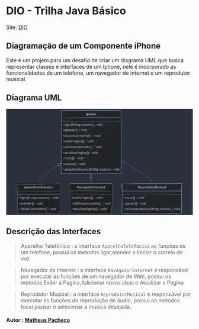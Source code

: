 # DIO - Trilha Java Básico
Site: <a href="https://www.dio.me/" target="_blank">DIO</a>

## Diagramação de um Componente iPhone
Este é um projeto para um desafio de criar um diagrama UML que busca representar classes e interfaces de um Iphone, nele é incorporado as funcionalidades de um telefone, um navegador de internet e um reprodutor musical.

## Diagrama UML
![iphone]( https://raw.githubusercontent.com/matheuspacheco99/Dio-Desafio-Iphone/main/images/diagrama_iphone_uml.png )

## Descrição das Interfaces
> Aparelho Telefônico : a interface `AparelhoTelefonico` as funções de um telefone, possui os metodos ligar,atender e Iniciar o correio de voz

>Navegador de Internet : a interface `NavegadorInternet` é responsável por executar as funções de um navegador de Web, possui os metodos Exibir a Pagina,Adicionar novas abas e Atualizar a Pagina

>Reprodutor Musical : a interface `ReprodutorMusical` é responsável por executar as funções de reprodução de áudio, possui os metodos tocar,pausar e selecionar a musica desejada.

#### Autor : [Matheus Pacheco](https://github.com/matheuspacheco99)
